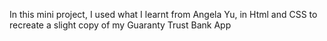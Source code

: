 In this mini project, I used what I learnt from Angela Yu, in Html and CSS to recreate a slight copy of my Guaranty Trust Bank App
